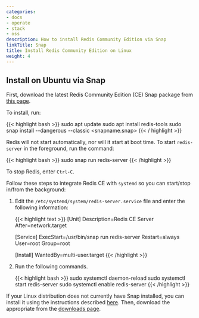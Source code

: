 ```yaml
---
categories:
- docs
- operate
- stack
- oss
description: How to install Redis Community Edition via Snap
linkTitle: Snap
title: Install Redis Community Edition on Linux
weight: 4
---
```


## Install on Ubuntu via Snap

First, download the latest Redis Community Edition (CE) Snap package from [this page](https://redis.io/downloads/).

To install, run:

{{< highlight bash >}}
sudo apt update
sudo apt install redis-tools
sudo snap install --dangerous --classic <snapname.snap>
{{< / highlight >}}

Redis will not start automatically, nor will it start at boot time. To start `redis-server` in the foreground, run the command:

{{< highlight bash >}}
sudo snap run redis-server
{{< /highlight >}}

To stop Redis, enter `Ctrl-C`.

Follow these steps to integrate Redis CE with `systemd` so you can start/stop in/from the background:

1. Edit the `/etc/systemd/system/redis-server.service` file and enter the following information:

    {{< highlight text >}}
    [Unit]
    Description=Redis CE Server
    After=network.target

    [Service]
    ExecStart=/usr/bin/snap run redis-server
    Restart=always
    User=root
    Group=root

    [Install]
    WantedBy=multi-user.target
    {{< /highlight >}}

1. Run the following commands.

    {{< highlight bash >}}
    sudo systemctl daemon-reload
    sudo systemctl start redis-server
    sudo systemctl enable redis-server
    {{< /highlight >}}

If your Linux distribution does not currently have Snap installed, you can install it using the instructions described  [here](https://snapcraft.io/docs/installing-snapd). Then, download the appropriate from the [downloads page](https://redis.io/downloads/).

